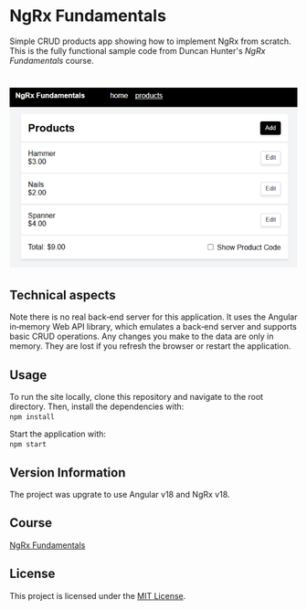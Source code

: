 # NgRx Fundamentals
Simple CRUD products app showing how to implement NgRx from scratch.
This is the fully functional sample code from Duncan Hunter's *NgRx Fundamentals* course.

# ![App Screenshot](https://github.com/diprefranco/ngrx-fundamentals/blob/main/src/assets/app-screenshot.png)

## Technical aspects
Note there is no real back‑end server for this application. It uses the Angular in‑memory Web API library, which emulates a back‑end server and supports basic CRUD operations. Any changes you make to the data are only in memory. They are lost if you refresh the browser or restart the application.

## Usage
To run the site locally, clone this repository and navigate to the root directory. Then, install the dependencies with:<br />
`npm install`

Start the application with:<br />
`npm start`

## Version Information
The project was upgrate to use Angular v18 and NgRx v18.

## Course
[NgRx Fundamentals](https://app.pluralsight.com/library/courses/ngrx-fundamentals/table-of-contents)

## License
This project is licensed under the [MIT License](LICENSE).
